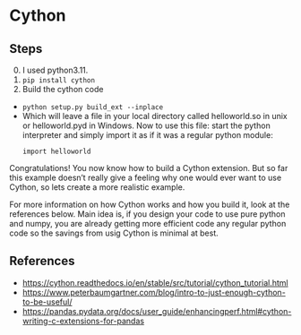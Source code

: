 # Cython
## Steps
0. I used python3.11.
1. `pip install cython`
2. Build the cython code
  * `python setup.py build_ext --inplace`
  * Which will leave a file in your local directory called helloworld.so in unix or helloworld.pyd in Windows. Now to use this file: start the python interpreter and simply import it as if it was a regular python module:
    ```
    import helloworld
    ```
  Congratulations! You now know how to build a Cython extension. But so far this example doesn’t really give a feeling why one would ever want to use Cython, so lets create a more realistic example.

For more information on how Cython works and how you build it, look at the references below.
Main idea is, if you design your code to use pure python and numpy, you are already getting more efficient code any regular python code so the savings from usig Cython is minimal at best.

## References
* https://cython.readthedocs.io/en/stable/src/tutorial/cython_tutorial.html
* https://www.peterbaumgartner.com/blog/intro-to-just-enough-cython-to-be-useful/
* https://pandas.pydata.org/docs/user_guide/enhancingperf.html#cython-writing-c-extensions-for-pandas
